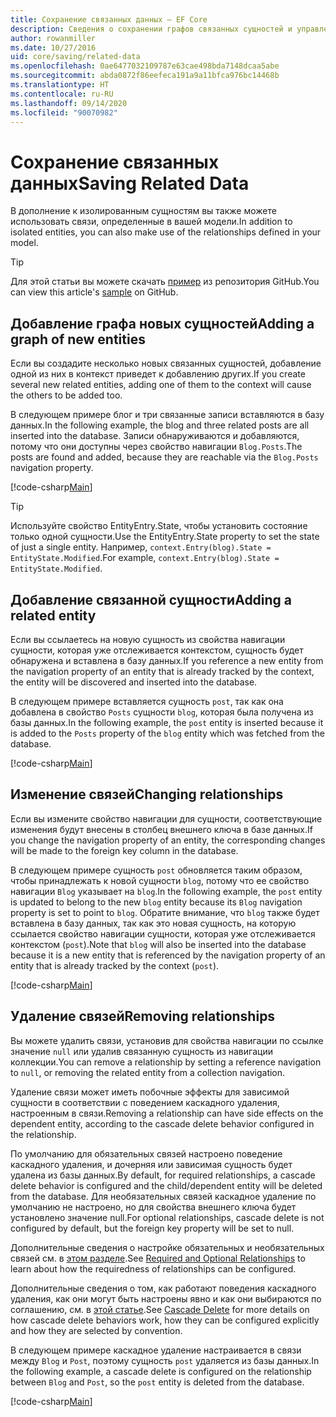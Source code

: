 ```yaml
---
title: Сохранение связанных данных — EF Core
description: Сведения о сохранении графов связанных сущностей и управлении связями в Entity Framework Core
author: rowanmiller
ms.date: 10/27/2016
uid: core/saving/related-data
ms.openlocfilehash: 0ae6477032109787e63cae498bda7148dcaa5abe
ms.sourcegitcommit: abda0872f86eefeca191a9a11bfca976bc14468b
ms.translationtype: HT
ms.contentlocale: ru-RU
ms.lasthandoff: 09/14/2020
ms.locfileid: "90070982"
---
```

# <a name="saving-related-data"></a><span data-ttu-id="bbf03-103">Сохранение связанных данных</span><span class="sxs-lookup"><span data-stu-id="bbf03-103">Saving Related Data</span></span>

<span data-ttu-id="bbf03-104">В дополнение к изолированным сущностям вы также можете использовать связи, определенные в вашей модели.</span><span class="sxs-lookup"><span data-stu-id="bbf03-104">In addition to isolated entities, you can also make use of the relationships defined in your model.</span></span>

> [!TIP]  
> <span data-ttu-id="bbf03-105">Для этой статьи вы можете скачать [пример](https://github.com/dotnet/EntityFramework.Docs/tree/master/samples/core/Saving/RelatedData/) из репозитория GitHub.</span><span class="sxs-lookup"><span data-stu-id="bbf03-105">You can view this article's [sample](https://github.com/dotnet/EntityFramework.Docs/tree/master/samples/core/Saving/RelatedData/) on GitHub.</span></span>

## <a name="adding-a-graph-of-new-entities"></a><span data-ttu-id="bbf03-106">Добавление графа новых сущностей</span><span class="sxs-lookup"><span data-stu-id="bbf03-106">Adding a graph of new entities</span></span>

<span data-ttu-id="bbf03-107">Если вы создадите несколько новых связанных сущностей, добавление одной из них в контекст приведет к добавлению других.</span><span class="sxs-lookup"><span data-stu-id="bbf03-107">If you create several new related entities, adding one of them to the context will cause the others to be added too.</span></span>

<span data-ttu-id="bbf03-108">В следующем примере блог и три связанные записи вставляются в базу данных.</span><span class="sxs-lookup"><span data-stu-id="bbf03-108">In the following example, the blog and three related posts are all inserted into the database.</span></span> <span data-ttu-id="bbf03-109">Записи обнаруживаются и добавляются, потому что они доступны через свойство навигации `Blog.Posts`.</span><span class="sxs-lookup"><span data-stu-id="bbf03-109">The posts are found and added, because they are reachable via the `Blog.Posts` navigation property.</span></span>

[!code-csharp[Main](../../../samples/core/Saving/RelatedData/Sample.cs#AddingGraphOfEntities)]

> [!TIP]  
> <span data-ttu-id="bbf03-110">Используйте свойство EntityEntry.State, чтобы установить состояние только одной сущности.</span><span class="sxs-lookup"><span data-stu-id="bbf03-110">Use the EntityEntry.State property to set the state of just a single entity.</span></span> <span data-ttu-id="bbf03-111">Например, `context.Entry(blog).State = EntityState.Modified`.</span><span class="sxs-lookup"><span data-stu-id="bbf03-111">For example, `context.Entry(blog).State = EntityState.Modified`.</span></span>

## <a name="adding-a-related-entity"></a><span data-ttu-id="bbf03-112">Добавление связанной сущности</span><span class="sxs-lookup"><span data-stu-id="bbf03-112">Adding a related entity</span></span>

<span data-ttu-id="bbf03-113">Если вы ссылаетесь на новую сущность из свойства навигации сущности, которая уже отслеживается контекстом, сущность будет обнаружена и вставлена в базу данных.</span><span class="sxs-lookup"><span data-stu-id="bbf03-113">If you reference a new entity from the navigation property of an entity that is already tracked by the context, the entity will be discovered and inserted into the database.</span></span>

<span data-ttu-id="bbf03-114">В следующем примере вставляется сущность `post`, так как она добавлена в свойство `Posts` сущности `blog`, которая была получена из базы данных.</span><span class="sxs-lookup"><span data-stu-id="bbf03-114">In the following example, the `post` entity is inserted because it is added to the `Posts` property of the `blog` entity which was fetched from the database.</span></span>

[!code-csharp[Main](../../../samples/core/Saving/RelatedData/Sample.cs#AddingRelatedEntity)]

## <a name="changing-relationships"></a><span data-ttu-id="bbf03-115">Изменение связей</span><span class="sxs-lookup"><span data-stu-id="bbf03-115">Changing relationships</span></span>

<span data-ttu-id="bbf03-116">Если вы измените свойство навигации для сущности, соответствующие изменения будут внесены в столбец внешнего ключа в базе данных.</span><span class="sxs-lookup"><span data-stu-id="bbf03-116">If you change the navigation property of an entity, the corresponding changes will be made to the foreign key column in the database.</span></span>

<span data-ttu-id="bbf03-117">В следующем примере сущность `post` обновляется таким образом, чтобы принадлежать к новой сущности `blog`, потому что ее свойство навигации `Blog` указывает на `blog`.</span><span class="sxs-lookup"><span data-stu-id="bbf03-117">In the following example, the `post` entity is updated to belong to the new `blog` entity because its `Blog` navigation property is set to point to `blog`.</span></span> <span data-ttu-id="bbf03-118">Обратите внимание, что `blog` также будет вставлена в базу данных, так как это новая сущность, на которую ссылается свойство навигации сущности, которая уже отслеживается контекстом (`post`).</span><span class="sxs-lookup"><span data-stu-id="bbf03-118">Note that `blog` will also be inserted into the database because it is a new entity that is referenced by the navigation property of an entity that is already tracked by the context (`post`).</span></span>

[!code-csharp[Main](../../../samples/core/Saving/RelatedData/Sample.cs#ChangingRelationships)]

## <a name="removing-relationships"></a><span data-ttu-id="bbf03-119">Удаление связей</span><span class="sxs-lookup"><span data-stu-id="bbf03-119">Removing relationships</span></span>

<span data-ttu-id="bbf03-120">Вы можете удалить связи, установив для свойства навигации по ссылке значение `null` или удалив связанную сущность из навигации коллекции.</span><span class="sxs-lookup"><span data-stu-id="bbf03-120">You can remove a relationship by setting a reference navigation to `null`, or removing the related entity from a collection navigation.</span></span>

<span data-ttu-id="bbf03-121">Удаление связи может иметь побочные эффекты для зависимой сущности в соответствии с поведением каскадного удаления, настроенным в связи.</span><span class="sxs-lookup"><span data-stu-id="bbf03-121">Removing a relationship can have side effects on the dependent entity, according to the cascade delete behavior configured in the relationship.</span></span>

<span data-ttu-id="bbf03-122">По умолчанию для обязательных связей настроено поведение каскадного удаления, и дочерняя или зависимая сущность будет удалена из базы данных.</span><span class="sxs-lookup"><span data-stu-id="bbf03-122">By default, for required relationships, a cascade delete behavior is configured and the child/dependent entity will be deleted from the database.</span></span> <span data-ttu-id="bbf03-123">Для необязательных связей каскадное удаление по умолчанию не настроено, но для свойства внешнего ключа будет установлено значение null.</span><span class="sxs-lookup"><span data-stu-id="bbf03-123">For optional relationships, cascade delete is not configured by default, but the foreign key property will be set to null.</span></span>

<span data-ttu-id="bbf03-124">Дополнительные сведения о настройке обязательных и необязательных связей см. в [этом разделе](xref:core/modeling/relationships#required-and-optional-relationships).</span><span class="sxs-lookup"><span data-stu-id="bbf03-124">See [Required and Optional Relationships](xref:core/modeling/relationships#required-and-optional-relationships) to learn about how the requiredness of relationships can be configured.</span></span>

<span data-ttu-id="bbf03-125">Дополнительные сведения о том, как работают поведения каскадного удаления, как они могут быть настроены явно и как они выбираются по соглашению, см. в [этой статье](xref:core/saving/cascade-delete).</span><span class="sxs-lookup"><span data-stu-id="bbf03-125">See [Cascade Delete](xref:core/saving/cascade-delete) for more details on how cascade delete behaviors work, how they can be configured explicitly and  how they are selected by convention.</span></span>

<span data-ttu-id="bbf03-126">В следующем примере каскадное удаление настраивается в связи между `Blog` ​​и `Post`, поэтому сущность `post` удаляется из базы данных.</span><span class="sxs-lookup"><span data-stu-id="bbf03-126">In the following example, a cascade delete is configured on the relationship between `Blog` and `Post`, so the `post` entity is deleted from the database.</span></span>

[!code-csharp[Main](../../../samples/core/Saving/RelatedData/Sample.cs#RemovingRelationships)]
